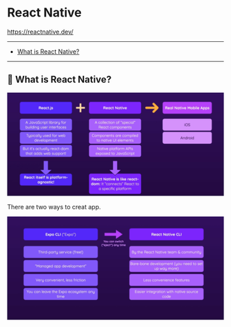# React Native

https://reactnative.dev/

---

- [What is React Native?](#1)

---

## 📒 What is React Native? <a name="1"></a>

![](1.png)

There are two ways to creat app.

![](2.png)

